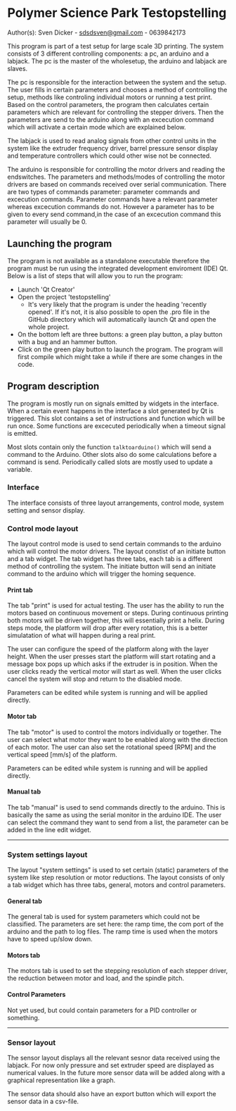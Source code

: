 # Polymer Science Park Testopstelling
   
  Author(s):
  Sven Dicker - sdsdsven@gmail.com - 0639842173
  
  This program is part of a test setup for large scale 3D printing. The system consists of 3 different controlling components: a pc, an arduino and a labjack. The pc is the master of the wholesetup, the arduino and labjack are slaves.
  
  The pc is responsible for the interaction between the system and the setup. The user fills in certain parameters and chooses a method of controlling the setup, methods like controling individual motors or running a test print. Based on the control parameters, the program then calculates certain parameters which are relevant for controlling the stepper drivers. Then the parameters are send to the arduino along with an excecution command which will activate a certain mode which are explained below.
  
  The labjack is used to read analog signals from other control units in the system like the extruder frequency driver, barrel pressure sensor display and temperature controllers which could other wise not be connected. 
     
  The arduino is responsible for controlling the motor drivers and reading the endswitches. The parameters and methods/modes of controlling the motor drivers are based on commands received over serial communication. There are two types of commands parameter: parameter commands and excecution commands. Parameter commands have a relevant parameter whereas excecution commands do not. However a parameter has to be given to every send command,in the case of an excecution command this parameter will usually be 0.
  
## Launching the program
 The program is not available as a standalone executable therefore the program must be run using the integrated development enviroment (IDE) Qt. 
 Below is a list of steps that will allow you to run the program:
 * Launch 'Qt Creator'
 * Open the project 'testopstelling'
   * It's very likely that the program is under the heading 'recently opened'. If it's not, it is also possible to open the .pro file in the GitHub directory which will automatically launch Qt and open the whole project.
 * On the bottom left are three buttons: a green play button, a play button with a bug and an hammer button. 
 * Click on the green play button to launch the program. The program will first compile which might take a while if there are some changes in the code.
 
 
## Program description
The program is mostly run on signals emitted by widgets in the interface. When a certain event happens in the interface a slot generated by Qt is triggered. This slot contains a set of instructions and function which will be run once. Some functions are excecuted periodically when a timeout signal is emitted. 

Most slots contain only the function `talktoarduino()` which will send a command to the Arduino. Other slots also do some calculations before a command is send. Periodically called slots are mostly used to update a variable.
 
### Interface
The interface consists of three layout arrangements, control mode, system setting and sensor display. 

### Control mode layout
The layout control mode is used to send certain commands to the arduino which will control the motor drivers. The layout constist of an initiate button and a tab widget. The tab widget has three tabs, each tab is a different method of controlling the system. The initiate button will send an initiate command to the arduino which will trigger the homing sequence. 

#### Print tab
The tab "print" is used for actual testing. The user has the ability to run the motors based on continuous movement or steps. During continuous printing both motors will be driven together, this will essentially print a helix. During steps mode, the platform will drop after every rotation, this is a better simulatation of what will happen during a real print.

The user can configure the speed of the platform along with the layer height. When the user presses start the platform will start rotating and a message box pops up which asks if the extruder is in position. When the user clicks ready the vertical motor will start as well. When the user clicks cancel the system will stop and return to the disabled mode. 

Parameters can be edited while system is running and will be applied directly.

#### Motor tab
The tab "motor" is used to control the motors individually or together. The user can select what motor they want to be enabled along with the direction of each motor. The user can also set the rotational speed [RPM] and the vertical speed [mm/s] of the platform. 

Parameters can be edited while system is running and will be applied directly.

#### Manual tab
The tab "manual" is used to send commands directly to the arduino. This is basically the same as using the serial monitor in the arduino IDE. The user can select the command they want to send from a list, the parameter can be added in the line edit widget.

---

### System settings layout
The layout "system settings" is used to set certain (static) parameters of the system like step resolution or motor reductions. The layout consists of only a tab widget which has three tabs, general, motors and control parameters.

#### General tab
The general tab is used for system parameters which could not be classified. The parameters are set here: the ramp time, the com port of the arduino and the path to log files. The ramp time is used when the motors have to speed up/slow down.

#### Motors tab 
The motors tab is used to set the stepping resolution of each stepper driver, the reduction between motor and load, and the spindle pitch.

#### Control Parameters
Not yet used, but could contain parameters for a PID controller or something.

---

### Sensor layout
The sensor layout displays all the relevant sesnor data received using the labjack. For now only pressure and set extruder speed are displayed as numerical values. In the future more sensor data will be added along with a graphical representation like a graph.

The sensor data should also have an export button which will export the sensor data in a csv-file. 
